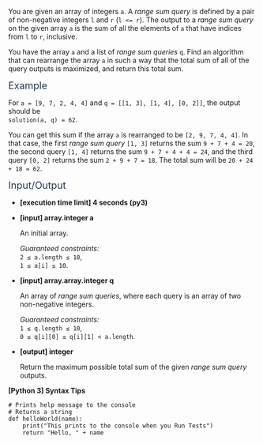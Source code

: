 <p>You are given an array of integers <code>a</code>. A <em>range sum query</em> is defined by a pair of non-negative integers <code>l</code> and <code>r</code> (<code>l &lt;= r</code>). The output to a <em>range sum query</em> on the given array <code>a</code> is the sum of all the elements of <code>a</code> that have indices from <code>l</code> to <code>r</code>, inclusive.</p>
<p>You have the array <code>a</code> and a list of <em>range sum queries</em> <code>q</code>. Find an algorithm that can rearrange the array <code>a</code> in such a way that the total sum of all of the query outputs is maximized, and return this total sum.</p>
<p><span class="markdown--header" style="color:#2b3b52;font-size:1.4em">Example</span></p>
<p>For <code>a = [9, 7, 2, 4, 4]</code> and <code>q = [[1, 3], [1, 4], [0, 2]]</code>, the output should be<br />
<code>solution(a, q) = 62</code>.</p>
<p>You can get this sum if the array <code>a</code> is rearranged to be <code>[2, 9, 7, 4, 4]</code>. In that case, the first <em>range sum query</em> <code>[1, 3]</code> returns the sum <code>9 + 7 + 4 = 20</code>, the second query <code>[1, 4]</code> returns the sum <code>9 + 7 + 4 + 4 = 24</code>, and the third query <code>[0, 2]</code> returns the sum <code>2 + 9 + 7 = 18</code>. The total sum will be <code>20 + 24 + 18 = 62</code>.</p>
<p><span class="markdown--header" style="color:#2b3b52;font-size:1.4em">Input/Output</span></p>
<ul>
<li>
<p><strong>[execution time limit] 4 seconds (py3)</strong></p>
</li>
<li>
<p><strong>[input] array.integer a</strong></p>
<p>An initial array.</p>
<p><em>Guaranteed constraints:</em><br />
<code>2 ≤ a.length ≤ 10</code>,<br />
<code>1 ≤ a[i] ≤ 10</code>.</p>
</li>
<li>
<p><strong>[input] array.array.integer q</strong></p>
<p>An array of <em>range sum queries</em>, where each query is an array of two non-negative integers.</p>
<p><em>Guaranteed constraints:</em><br />
<code>1 ≤ q.length ≤ 10</code>,<br />
<code>0 ≤ q[i][0] ≤ q[i][1] &lt; a.length</code>.</p>
</li>
<li>
<p><strong>[output] integer</strong></p>
<p>Return the maximum possible total sum of the given <em>range sum query</em> outputs.</p>
</li>
</ul>
<p><strong>[Python 3] Syntax Tips</strong></p>
<pre><code class="language-python"><span class="hljs-comment"># Prints help message to the console</span>
<span class="hljs-comment"># Returns a string</span>
<span class="hljs-keyword">def</span> <span class="hljs-title function_">helloWorld</span>(<span class="hljs-params">name</span>):
    <span class="hljs-built_in">print</span>(<span class="hljs-string">"This prints to the console when you Run Tests"</span>)
    <span class="hljs-keyword">return</span> <span class="hljs-string">"Hello, "</span> + name

</code></pre>
